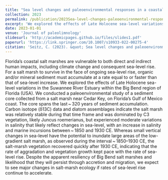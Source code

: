 ```yaml
---
title: "Sea level changes and paleoenvironmental responses in a coastal Florida salt marsh over the last three centuries"
collection: 2023
permalink: /publication/2023Sea-level-changes-paleoenvironmental-responses
excerpt: 'We explored the effects of Late Holocene sea-level variations in the Suwannee River Estuary within the Big Bend region of Florida (USA).'
date: 2023-01-01
venue: 'Journal of paleolimnology'
slidesurl: 'http://academicpages.github.io/files/slides1.pdf'
paperurl: 'https://link.springer.com/10.1007/s10933-022-00275-4'
citation: 'Seitz, C. (2023). &quot; Sea level changes and paleoenvironmental responses in a coastal Florida salt marsh over the last three centuries.&quot; <i>Journal of Paleolimnology </i>. 69.'
---
```


Florida’s coastal salt marshes are vulnerable to both direct and indirect human impacts, including climate change and consequent sea-level rise. For a salt marsh to survive in the face of ongoing sea-level rise, organic and/or mineral sediment must accumulate at a rate equal to or faster than that of sea-level increase. We explored the effects of Late Holocene sea-level variations in the Suwannee River Estuary within the Big Bend region of Florida (USA). We conducted a paleoenvironmental study of a sediment core collected from a salt marsh near Cedar Key, on Florida’s Gulf of Mexico coast. The core spans the last ~ 320 years of sediment accumulation. Carbon isotope (δ13C) data and diatom assemblages indicate the salt marsh was relatively stable during that time frame and was dominated by C3 vegetation, likely Juncus roemerianus, but experienced moderate variations in salinity that likely reflect changes in sea-level, with an increase in salinity and marine incursions between ~ 1850 and 1930 CE. Whereas small vertical changes in sea-level have the potential to inundate large areas of the low-gradient salt marsh, as observed during the interval ~ 1850–1930 CE, the salt-marsh vegetation recovered quickly after 1930 CE, indicating that the rate of aggradation and vegetation growth kept pace with the rate of sea-level rise. Despite the apparent resiliency of Big Bend salt marshes and likelihood that they will persist through accretion and migration, we expect to see major changes in salt-marsh ecology if rates of sea-level rise continue to accelerate.
